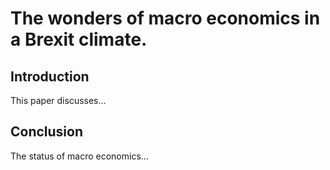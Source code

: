 
# The wonders of macro economics in a Brexit climate.

## Introduction

This paper discusses...

## Conclusion

The status of macro economics... 
